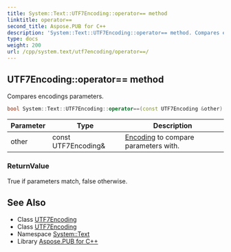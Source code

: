 ```yaml
---
title: System::Text::UTF7Encoding::operator== method
linktitle: operator==
second_title: Aspose.PUB for C++
description: 'System::Text::UTF7Encoding::operator== method. Compares encodings parameters in C++.'
type: docs
weight: 200
url: /cpp/system.text/utf7encoding/operator==/
---
```

## UTF7Encoding::operator== method


Compares encodings parameters.

```cpp
bool System::Text::UTF7Encoding::operator==(const UTF7Encoding &other) const
```


| Parameter | Type | Description |
| --- | --- | --- |
| other | const UTF7Encoding\& | [Encoding](../../encoding/) to compare parameters with. |

### ReturnValue

True if parameters match, false otherwise.

## See Also

* Class [UTF7Encoding](../)
* Class [UTF7Encoding](../)
* Namespace [System::Text](../../)
* Library [Aspose.PUB for C++](../../../)
